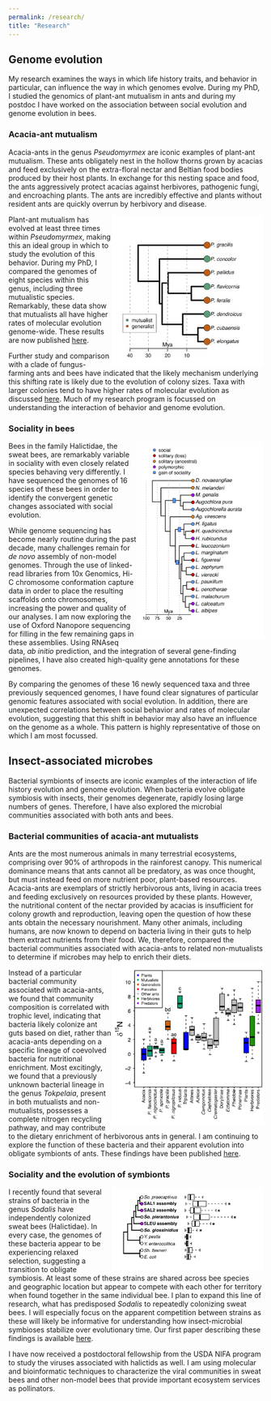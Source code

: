 ```yaml
---
permalink: /research/
title: "Research"
---
```


## Genome evolution
My research examines the ways in which life history traits, and behavior in particular, can influence the way in which genomes evolve. During my PhD, I studied the genomics of plant-ant mutualism in ants and during my postdoc I have worked on the association between social evolution and genome evolution in bees.

### Acacia-ant mutualism
Acacia-ants in the genus *Pseudomyrmex* are iconic examples of plant-ant mutualism. These ants obligately nest in the hollow thorns grown by acacias and feed exclusively on the extra-floral nectar and Beltian food bodies produced by their host plants. In exchange for this nesting space and food, the ants aggressively protect acacias against herbivores, pathogenic fungi, and encroaching plants. The ants are incredibly effective and plants without resident ants are quickly overrun by herbivory and disease.

<img src="/assets/images/pseudo_time_tree_legend-400x400.jpg" alt="this is a placeholder image" width = "300" height = "300" align = "right">

Plant-ant mutualism has evolved at least three times within *Pseudomyrmex*, making this an ideal group in which to study the evolution of this behavior. During my PhD, I compared the genomes of eight species within this genus, including three mutualistic species. Remarkably, these data show that mutualists all have higher rates of molecular evolution genome-wide. These results are now published [here](http://www.nature.com/articles/ncomms12679).

Further study and comparison with a clade of fungus-farming ants and bees have indicated that the likely mechanism underlying this shifting rate is likely due to the evolution of colony sizes. Taxa with larger colonies tend to have higher rates of molecular evolution as discussed [here](https://www.biorxiv.org/content/10.1101/415570v1.abstract). Much of my research program is focussed on understanding the interaction of behavior and genome evolution.

### Sociality in bees
<img src="/assets/images/figure_phylo_3origins.png" alt="this is a placeholder image" width = "250" height = "389" align = "right">

Bees in the family Halictidae, the sweat bees, are remarkably variable in sociality with even closely related species behaving very differently. I have sequenced the genomes of 16 species of these bees in order to identify the convergent genetic changes associated with social evolution.

While genome sequencing has become nearly routine during the past decade, many challenges remain for <em>de novo</em> assembly of non-model genomes. Through the use of linked-read libraries from 10x Genomics, Hi-C chromosome conformation capture data in order to place the resulting scaffolds onto chromosomes, increasing the power and quality of our analyses. I am now exploring the use of Oxford Nanopore sequencing for filling in the few remaining gaps in these assemblies. Using RNAseq data, *ab initio* prediction, and the integration of several gene-finding pipelines, I have also created high-quality gene annotations for these genomes. 

By comparing the genomes of these 16 newly sequenced taxa and three previously sequenced genomes, I have found clear signatures of particular genomic features associated with social evolution. In addition, there are unexpected correlations between social behavior and rates of molecular evolution, suggesting that this shift in behavior may also have an influence on the genome as a whole. This pattern is highly representative of those on which I am most focussed.

## Insect-associated microbes
Bacterial symbionts of insects are iconic examples of the interaction of life history evolution and genome evolution. When bacteria evolve obligate symbiosis with insects, their genomes degenerate, rapidly losing large numbers of genes. Therefore, I have also explored the microbial communities associated with both ants and bees.

### Bacterial communities of acacia-ant mutualists
Ants are the most numerous animals in many terrestrial ecosystems, comprising over 90% of arthropods in the rainforest canopy. This numerical dominance means that ants cannot all be predatory, as was once thought, but must instead feed on more nutrient poor, plant-based resources. Acacia-ants are exemplars of strictly herbivorous ants, living in acacia trees and feeding exclusively on resources provided by these plants. However, the nutritional content of the nectar provided by acacias is insufficient for colony growth and reproduction, leaving open the question of how these ants obtain the necessary nourishment. Many other animals, including humans, are now known to depend on bacteria living in their guts to help them extract nutrients from their food. We, therefore, compared the bacterial communities associated with acacia-ants to related non-mutualists to determine if microbes may help to enrich their diets.
<img src="/assets/images/iso.png" alt="this is a placeholder image" width = "300" height = "322" align = "right">

Instead of a particular bacterial community associated with acacia-ants, we found that community composition is correlated with trophic level, indicating that bacteria likely colonize ant guts based on diet, rather than acacia-ants depending on a specific lineage of coevolved bacteria for nutritional enrichment. Most excitingly, we found that a previously unknown bacterial lineage in the genus *Tokpelaia*, present in both mutualists and non-mutualists, possesses a complete nitrogen recycling pathway, and may contribute to the dietary enrichment of herbivorous ants in general. I am continuing to explore the function of these bacteria and their apparent evolution into obligate symbionts of ants. These findings have been published [here](https://onlinelibrary.wiley.com/doi/abs/10.1111/mec.14834).

### Sociality and the evolution of symbionts
<img src="/assets/images/sod_phy.png" alt="this is a placeholder image" width = "300" height = "163" align = "right">

I recently found that several strains of bacteria in the genus *Sodalis* have independently colonized sweat bees (Halictidae). In every case, the genomes of these bacteria appear to be experiencing relaxed selection, suggesting a transition to obligate symbiosis. At least some of these strains are shared across bee species and geographic location but appear to compete with each other for territory when found together in the same individual bee. I plan to expand this line of research, what has predisposed *Sodalis* to repeatedly colonizing sweat bees. I will especially focus on the apparent competition between strains as these will likely be informative for understanding how insect-microbial symbioses stabilize over evolutionary time. Our first paper describing these findings is available [here](http://rsos.royalsocietypublishing.org/content/5/7/180369). 

I have now received a postdoctoral fellowship from the USDA NIFA program to study the viruses associated with halictids as well. I am using molecular and bioinformatic techniques to characterize the viral communities in sweat bees and other non-model bees that provide important ecosystem services as pollinators.
